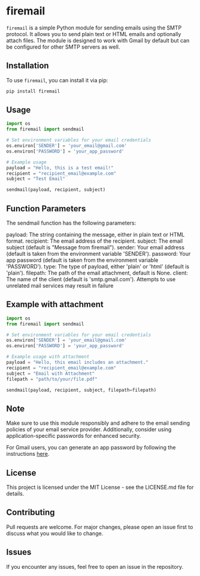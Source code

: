 # firemail

`firemail` is a simple Python module for sending emails using the SMTP protocol. It allows you to send plain text or HTML emails and optionally attach files. The module is designed to work with Gmail by default but can be configured for other SMTP servers as well.

## Installation

To use `firemail`, you can install it via pip:

```bash
pip install firemail

```

## Usage
```python
import os
from firemail import sendmail

# Set environment variables for your email credentials
os.environ['SENDER'] = 'your_email@gmail.com'
os.environ['PASSWORD'] = 'your_app_password'

# Example usage
payload = "Hello, this is a test email!"
recipient = "recipient_email@example.com"
subject = "Test Email"

sendmail(payload, recipient, subject)
```

## Function Parameters
The sendmail function has the following parameters:

payload: The string containing the message, either in plain text or HTML format.
recipient: The email address of the recipient.
subject: The email subject (default is "Message from firemail").
sender: Your email address (default is taken from the environment variable 'SENDER').
password: Your app password (default is taken from the environment variable 'PASSWORD').
type: The type of payload, either 'plain' or 'html' (default is 'plain').
filepath: The path of the email attachment, default is None.
client: The name of the client (default is 'smtp.gmail.com'). Attempts to use unrelated mail services may result in failure

## Example with attachment
```python
import os
from firemail import sendmail

# Set environment variables for your email credentials
os.environ['SENDER'] = 'your_email@gmail.com'
os.environ['PASSWORD'] = 'your_app_password'

# Example usage with attachment
payload = "Hello, this email includes an attachment."
recipient = "recipient_email@example.com"
subject = "Email with Attachment"
filepath = "path/to/your/file.pdf"

sendmail(payload, recipient, subject, filepath=filepath)
```

## Note
Make sure to use this module responsibly and adhere to the email sending policies of your email service provider. Additionally, consider using application-specific passwords for enhanced security.

For Gmail users, you can generate an app password by following the instructions <a href="https://support.google.com/accounts/answer/185833?hl=en">here</a>.

## License
This project is licensed under the MIT License - see the LICENSE.md file for details.

## Contributing
Pull requests are welcome. For major changes, please open an issue first to discuss what you would like to change.

## Issues
If you encounter any issues, feel free to open an issue in the repository.
